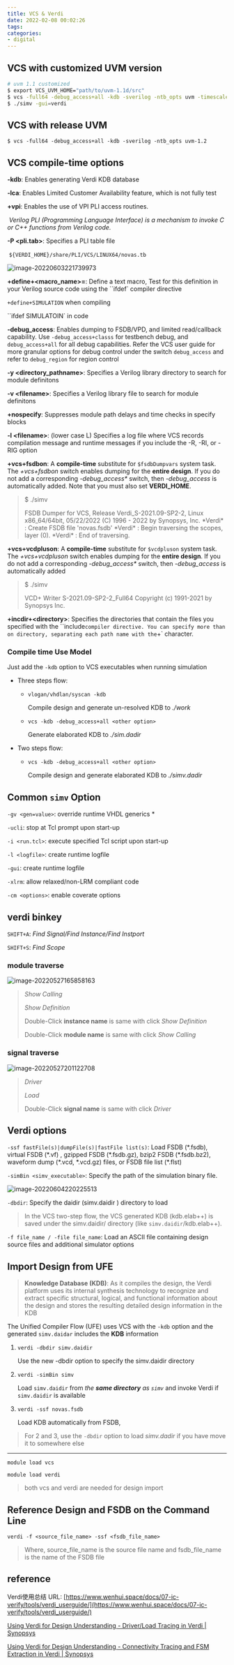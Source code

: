 ```yaml
---
title: VCS & Verdi 
date: 2022-02-08 00:02:26
tags:
categories:
- digital
---
```


## VCS with customized UVM version

```bash
# uvm 1.1 customized
$ export VCS_UVM_HOME="path/to/uvm-1.1d/src"
$ vcs -full64 -debug_access+all -kdb -sverilog -ntb_opts uvm -timescale=1ns/1ps -f filelist.f
$ ./simv -gui=verdi
```



## VCS with release UVM

```
$ vcs -full64 -debug_access+all -kdb -sverilog -ntb_opts uvm-1.2
```



## VCS compile-time options

**-kdb**: Enables generating Verdi KDB database

**-lca**: Enables Limited Customer Availability feature, which is not fully test

**+vpi**: Enables the use of VPI PLI access routines. 

​	*Verilog PLI (Programming Language Interface) is a mechanism to invoke C or C++ functions from Verilog code.*

**-P <pli.tab>**: Specifies a PLI table file

​	`${VERDI_HOME}/share/PLI/VCS/LINUX64/novas.tb`

![image-20220603221739973](vcs-verdi/image-20220603221739973.png)

**+define+<macro_name>=<value>**: Define a text macro, Test for this definition in your Verilog source code using the ``ifdef`  compiler directive

`+define+SIMULATION` when compiling	

``ifdef SIMULATOIN` in code

**-debug_access**: Enables dumping to FSDB/VPD, and limited read/callback capability. Use `-debug_access+classs` for testbench debug, and `debug_access+all` for all debug capabilities. Refer the VCS user guide for more granular options for debug control under the switch `debug_access` and refer to `debug_region` for region control

**-y <directory_pathname>**: Specifies a Verilog library directory to search for module definitons

**-v \<filename\>**: Specifies a Verilog library file to search for module definitons

**+nospecify**: Suppresses module path delays and time checks in specify blocks

**-l \<filename\>**: (lower case L) Specifies a log file where VCS records compilation message and runtime messages if you include the -R, -RI, or -RIG option

**+vcs+fsdbon**:  A **compile-time** substitute for `$fsdbDumpvars` system task. The *+vcs+fsdbon*  switch enables dumping for the **entire design**. If you do not add a corresponding *-debug_access\** switch, then *-debug_access* is automatically  added.  Note that you must also set **VERDI_HOME**.

> $ ./simv
>
> FSDB Dumper for VCS, Release Verdi_S-2021.09-SP2-2, Linux x86_64/64bit, 05/22/2022
> (C) 1996 - 2022 by Synopsys, Inc.
> \*Verdi\* : Create FSDB file 'novas.fsdb'
> \*Verdi\* : Begin traversing the scopes, layer (0).
> \*Verdi\* : End of traversing.

**+vcs+vcdpluson**: A **compile-time** substitute for `$vcdpluson` system task. The *+vcs+vcdpluson* switch enables dumping for the **entire design**. If you do not add a corresponding *-debug_access\** switch, then *-debug_access* is automatically added

> $ ./simv
>
> VCD+ Writer S-2021.09-SP2-2_Full64 Copyright (c) 1991-2021 by Synopsys Inc.

**+incdir+\<directory\>**: Specifies the directories that contain the files you specified with the ``include` compiler directive. You can specify more than on directory, separating each path name with the `+` character.



### Compile time Use Model

Just add the `-kdb` option to VCS executables when running simulation

- Three steps flow:

  - `vlogan/vhdlan/syscan -kdb`

    Compile design and generate un-resolved KDB to *./work*

  - `vcs -kdb -debug_access+all <other option>`

    Generate elaborated KDB to *./sim.dadir*

- Two steps flow:

  - `vcs -kdb -debug_access+all <other option>`

    Compile design and generate elaborated KDB to *./simv.dadir*



## Common `simv` Option

`-gv <gen=value>`:  override runtime VHDL generics *

`-ucli`: stop at Tcl prompt upon start-up

`-i <run.tcl>`: execute specified Tcl script upon start-up

`-l <logfile>`: create runtime logfile

`-gui`: create runtime logfile

`-xlrm`: allow relaxed/non-LRM compliant code

`-cm <options>`: enable coverate options



## verdi binkey

`SHIFT+A`: *Find Signal/Find Instance/Find Instport*

`SHIFT+S`: *Find Scope*

### module traverse

![image-20220527165858163](vcs-verdi/image-20220527165858163.png)

> *Show Calling*
>
> *Show Definition*
>
> Double-Click **instance name**  is same with click *Show Definition*
>
> Double-Click **module name** is same with click *Show Calling*

### signal traverse

![image-20220527201122708](vcs-verdi/image-20220527201122708.png)

> *Driver*
>
> *Load*
>
> Double-Click **signal name** is same with click *Driver*

## Verdi options

`-ssf fastFile(s)|dumpFile(s)|fastFile list(s)`: Load FSDB (\*.fsdb), virtual FSDB (\*.vf) , gzipped FSDB (\*.fsdb.gz), bzip2 FSDB (\*.fsdb.bz2), waveform dump (\*.vcd, \*.vcd.gz) files, or FSDB file list (\*.flst)

`-simBin <simv_executable>`: Specify the path of the simulation binary file.

![image-20220604220225513](vcs-verdi/image-20220604220225513.png)

`-dbdir`: Specify the daidir (simv.daidir ) directory to load

> In the VCS two-step flow, the VCS generated KDB (kdb.elab++) is saved under the simv.daidir/ directory (like `simv.daidir`/kdb.elab++).

`-f file_name / -file file_name`: Load an ASCII file containing design source files and additional simulator options

## Import Design from UFE

> **Knowledge Database (KDB)**: As it compiles the design, the Verdi platform uses its internal synthesis technology to recognize and extract specific structural, logical, and functional information about the design and stores the resulting detailed design information in the KDB

The Unified Compiler Flow (UFE) uses VCS with the `-kdb` option and the generated `simv.daidar` includes the **KDB** information

1. `verdi -dbdir simv.daidir`

   Use the new -dbdir option to specify the simv.daidir directory

2. `verdi -simBin simv`

   Load `simv.daidir` from *the **same directory** as `simv`* and invoke Verdi if `simv.daidir` is available

3. `verdi -ssf novas.fsdb`

   Load KDB automatically from FSDB,

> For 2 and 3, use the `-dbdir` option to load *simv.dadir* if you have move it to somewhere else

---

`module load vcs`

`module load verdi`

> both vcs and verdi are needed for design import

## Reference Design and FSDB on the Command Line

```
verdi -f <source_file_name> -ssf <fsdb_file_name>
```

> Where, source_file_name is the source file name and fsdb_file_name is the name of the FSDB file

## reference

Verdi使用总结 URL: [https://www.wenhui.space/docs/07-ic-verify/tools/verdi_userguide/](https://www.wenhui.space/docs/07-ic-verify/tools/verdi_userguide/)

[Using Verdi for Design Understanding - Driver/Load Tracing in Verdi | Synopsys](https://www.youtube.com/watch?v=cFHKjDzoPyY&ab_channel=Synopsys)

[Using Verdi for Design Understanding - Connectivity Tracing and FSM Extraction in Verdi | Synopsys](https://www.youtube.com/watch?v=yjs7R5UWOEw&ab_channel=Synopsys)

